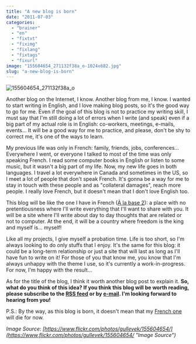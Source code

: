 ```yaml
---
title: "A new blog is born"
date: "2011-07-03"
categories: 
  - "brainer"
  - "en"
  - "fixtxt"
  - "fiximg"
  - "fixlang"
  - "fixtags"
  - "fixurl"
image: "155604654_271132f38a_o-1024x682.jpg"
slug: "a-new-blog-is-born"
---
```


![](images/155604654_271132f38a_o-1024x682.jpg "155604654_271132f38a_o")

Another blog on the Internet, I know. Another blog from me, I know. I wanted to start writing in English, and I love making blog posts, so it's the good way to go for me. Even if the goal of this blog is not to practice my writing skill, I must say that I'm still doing a lot of errors when I write (and speak) even if a big part of my actual role is in English: co-workers, meetings, e-mails, events... It will be a good way for me to practice, and please, don't be shy to correct me, it's one of the ways to learn.

My previous life was only in French: family, friends, jobs, conferences... Everywhere I went, or everyone I talked to most of the time was only speaking French. I read some computer books in English or listen to some music, but it wasn't a big part of my life. Now, my new life goes in both languages. I travel a lot everywhere in Canada and sometimes in the US, so I meet a lot of people that don't speak French. It's gonna be a way for me to stay in touch with these people and as "collateral damages", reach more people. I really love French, but it doesn't mean that I don't love English too.

This blog will be like the one I have in French ([À la base 2](https://alabase2.com "My French blog")): a place with no pretentiousness where I'll write everything that I'll want to share with you. It will be a site where I'll write about day to day thoughts that are related or not to computer. At the end, it will be a country where freedom is the king and myself is... myself!

Like all my projects, I give myself a probation time. Life is too short, so I'm always looking to do only stuffs that I enjoy. It's the same for this blog: it could be a long-term relationship or just a site that will last as long as I'll have fun to write on it! For those of you that know me, you know that I'm always unhappy with the theme I use, so it's currently a work-in-progress. For now, I'm happy with the result...

As for the title of the blog, I think it worth another blog post to explain it. **So, what do you think of this idea? If you think this blog will be worth reading, please subscribe to the [RSS feed](https://feeds.feedburner.com/outofcomfortzonenet "Subscribe to this blog by e-mail") or by [e-mail](https://feedburner.google.com/fb/a/mailverify?uri=outofcomfortzonenet&amp;loc=en_US "Subscribe to this blog by e-mail"). I'm looking forward to hearing from you!**

P.S.: By the way, as this blog is born, it doesn't mean that my [French one](https://alabase2.com/ "My French blog") will die for now.

_Image Source: [https://www.flickr.com/photos/gullevek/155604654/](https://www.flickr.com/photos/gullevek/155604654/ "Image Source")_
